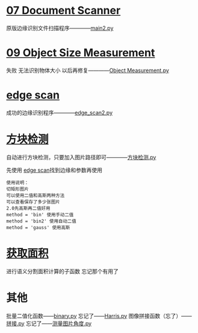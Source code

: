 # [07 Document Scanner](07%20Document%20Scanner)
原版边缘识别文件扫描程序————[main2.py](07%20Document%20Scanner%2Fmain2.py)
# [09 Object Size Measurement](09%20Object%20Size%20Measurement)
失败 无法识别物体大小 以后再修复————[Object Measurement.py](09%20Object%20Size%20Measurement%2FObject%20Measurement.py)
# [edge scan](edge%20scan)
成功的边缘识别程序————[edge_scan2.py](edge%20scan%2Fedge_scan2.py)
# [方块检测](%B7%BD%BF%E9%BC%EC%B2%E2)
自动进行方块检测，只要加入图片路径即可————[方块检测.py](%B7%BD%BF%E9%BC%EC%B2%E2%2F%B7%BD%BF%E9%BC%EC%B2%E2.py)

先使用 [edge scan](edge%20scan)找到边缘和参数再使用

    使用说明：
    切矩形图片
    可以使用二值和高斯两种方法
    可以查看保存了多少张图片
    2.0先高斯再二值好用
    method = 'bin' 使用手动二值
    method = 'bin2' 使用自动二值
    method = 'gauss' 使用高斯
# [获取面积](%BB%F1%C8%A1%C3%E6%BB%FD)
进行语义分割面积计算的子函数 忘记那个有用了
# 其他
批量二值化函数——[binary.py](binary.py)
忘记了——[Harris.py](Harris.py)
图像拼接函数（忘了）——[拼接.py](%C6%B4%BD%D3.py)
忘记了——[测量图片角度.py](%B2%E2%C1%BF%CD%BC%C6%AC%BD%C7%B6%C8.py)